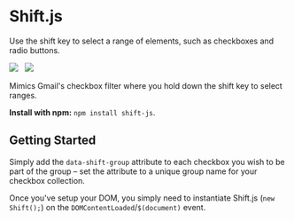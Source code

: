 Shift.js
========

Use the shift key to select a range of elements, such as checkboxes and radio buttons.

<img src="https://travis-ci.org/Wildhoney/Shift.js.png?branch=master" />
&nbsp;
<img src="https://badge.fury.io/js/shift-js.png" />

Mimics Gmail's checkbox filter where you hold down the shift key to select ranges.

**Install with npm:** `npm install shift-js`.

Getting Started
--------

Simply add the `data-shift-group` attribute to each checkbox you wish to be part of the group &ndash; set the attribute to a unique group name for your checkbox collection.

Once you've setup your DOM, you simply need to instantiate Shift.js (`new Shift();`) on the `DOMContentLoaded`/`$(document)` event.